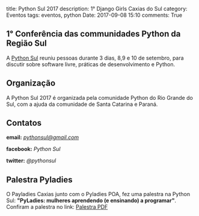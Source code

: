 title: Python Sul 2017
description: 1° Django Girls Caxias do Sul
category: Eventos
tags: eventos, python
Date: 2017-09-08 15:10
comments: True


## 1° Conferência das communidades Python da Região Sul

A [Python Sul](http://pythonsul.org/) reuniu pessoas durante 3 dias, 8,9 e 10 de setembro, para discutir sobre software livre, práticas de
desenvolvimento e Python.

## Organização

A Python Sul 2017 é organizada pela comunidade Python do Rio Grande do Sul, com a ajuda da comunidade de Santa Catarina e Paraná.


## Contatos

**email:** *pythonsul@gmail.com*

**facebook:** *Python Sul*

**twitter:** *@pythonsul*


## Palestra Pyladies

O Payladies Caxias junto com o Pyladies POA, fez uma palestra na Python Sul: **"PyLadies: mulheres aprendendo (e ensinando) a programar"**.
Confiram a palestra no link: [Palestra PDF]({filename}/pdfs/PyLadies.pdf)

